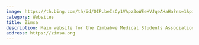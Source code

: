 ```yaml
---
image: https://th.bing.com/th/id/OIP.beIsCy1VApz3oWEeHVJqeAHaHa?rs=1&pid=ImgDetMain
category: Websites
title: Zimsa
description: Main website for the Zimbabwe Medical Students Association (ZIMSA)
address: https://zimsa.org
---
```


